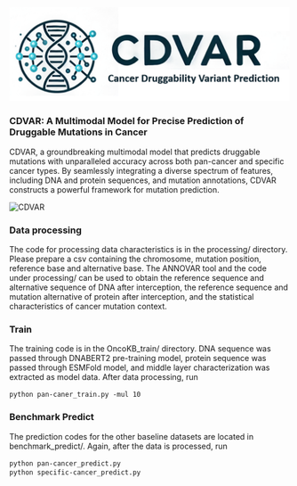![logo](logo.jpg)
### CDVAR: A Multimodal Model for Precise Prediction of Druggable Mutations in Cancer

CDVAR, a groundbreaking multimodal model that predicts druggable mutations with unparalleled accuracy across both pan-cancer and specific cancer types. By seamlessly integrating a diverse spectrum of features, including DNA and protein sequences, and mutation annotations, CDVAR constructs a powerful framework for mutation prediction. 

![CDVAR](CDVAR.png)

### Data processing

The code for processing data characteristics is in the processing/ directory. Please prepare a csv containing the chromosome, mutation position, reference base and alternative base. The ANNOVAR tool and the code under processing/ can be used to obtain the reference sequence and alternative sequence of DNA after interception, the reference sequence and mutation alternative of protein after interception, and the statistical characteristics of cancer mutation context.

### Train

The training code is in the OncoKB_train/ directory. DNA sequence was passed through DNABERT2 pre-training model, protein sequence was passed through ESMFold model, and middle layer characterization was extracted as model data. After data processing, run

```
python pan-caner_train.py -mul 10
```

### Benchmark Predict

The prediction codes for the other baseline datasets are located in benchmark_predict/. Again, after the data is processed, run

```
python pan-cancer_predict.py
python specific-cancer_predict.py
```



